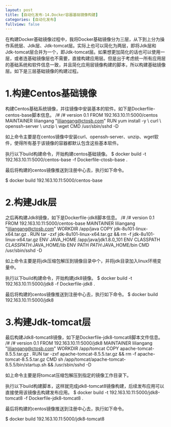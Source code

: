 ```yaml
---
layout: post
title: [自动化发布-14.Docker容器基础镜像构建]
categories: [自动化发布]
fullview: false
---
```

在构建Docker基础镜像过程中，我将Docker基础镜像分为三层，从下到上分为操作系统层、Jdk层、Jdk-tomcat层。实际上也可以简化为两层，即将Jdk层和Jdk-tomcat层合并为一个，即Jdk-tomcat层。如果想更加简化的话也可以使用一层，或者连基础镜像层也不需要，直接构建应用层。但是出于考虑统一所有应用层的基础系统和软件信息一致，并且简化应用层镜像构建的脚本，所以构建基础镜像层。如下是三层基础镜像的构建过程。

# 1.构建Centos基础镜像

构建Centos基础系统镜像，并往镜像中安装基本的软件。如下是Dockerfile-centos-base脚本信息。
/# /# version 0.1 FROM 192.163.10.11:5000/centos MAINTAINER liliangang "liliangang@ctosb.com" RUN yum install -y \ curl \ openssh-server \ unzip \ wget CMD /usr/sbin/sshd -D

如上命令主要是在centos镜像中安装curl、openssh-server、unzip、wget软件，使得所有基于该镜像的容器都默认包含这些基本软件。

执行以下build构建命令，开始构建centos基础镜像。
$ docker build -t 192.163.10.11:5000/centos-base -f Dockerfile-ctosb-base .

最后将构建的centos镜像推送到注册中心去，执行如下命令。

$ docker build 192.163.10.11:5000/centos-base

# 2.构建Jdk层

之后再构建Jdk8镜像，如下是Dockerfile-jdk8脚本信息。
/# /# version 0.1 FROM 192.163.10.11:5000/centos-base MAINTAINER liliangang "liliangang@ctosb.com" WORKDIR /app/java COPY jdk-8u101-linux-x64.tar.gz . RUN tar -zxf jdk-8u101-linux-x64.tar.gz && rm -f jdk-8u101-linux-x64.tar.gz ENV JAVA_HOME /app/java/jdk1.8.0_101 ENV CLASSPATH $CLASSPATH:$JAVA_HOME/lib ENV PATH $PATH:$JAVA_HOME/bin CMD /usr/sbin/sshd -D

如上命令主要是将jdk压缩包解压到镜像目录中个，并将jdk目录加入linux环境变量中。

执行以下build构建命令，开始构建jdk8镜像。
$ docker build -t 192.163.10.11:5000/jdk8 -f Dockerfile-jdk8 .

最后将构建的centos镜像推送到注册中心去，执行如下命令。
$ docker build 192.163.10.11:5000/jdk8

# 3.构建Jdk-tomcat层

最后构建Jdk8-tomcat8镜像，如下是Dockerfile-jdk8-tomcat8脚本文件信息。
/# /# version 0.1 FROM 192.163.10.11:5000/jdk8 MAINTAINER liliangang "liliangang@ctosb.com" WORKDIR /app/tomcat COPY apache-tomcat-8.5.5.tar.gz . RUN tar -zxf apache-tomcat-8.5.5.tar.gz && rm -f apache-tomcat-8.5.5.tar.gz CMD sh /app/tomcat/apache-tomcat-8.5.5/bin/startup.sh && /usr/sbin/sshd -D

如上命令主要是将tomcat压缩包解压到指定的镜像工作目录下。

执行以下build构建脚本，这样就完成jdk8-tomcat8镜像构建，后续发布应用可以直接使用该镜像去构建发布应用。
$ docker build -t 192.163.10.11:5000/jdk8-tomcat8 -f Dockerfile-jdk8-tomcat8 .

最后将构建的centos镜像推送到注册中心去，执行如下命令。

$ docker build 192.163.10.11:5000/jdk8-tomcat8

